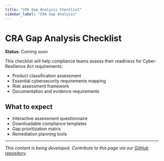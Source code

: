 ```yaml
---
title: "CRA Gap Analysis Checklist"
sidebar_label: "CRA Gap Analysis"
---
```


# CRA Gap Analysis Checklist

**Status**: Coming soon

This checklist will help compliance teams assess their readiness for Cyber-Resilience Act requirements:

- Product classification assessment
- Essential cybersecurity requirements mapping
- Risk assessment framework
- Documentation and evidence requirements

## What to expect

- Interactive assessment questionnaire
- Downloadable compliance templates
- Gap prioritization matrix
- Remediation planning tools

---

*This content is being developed. Contribute to this page via our [GitHub repository](https://github.com/sbd-community/handbook).* 